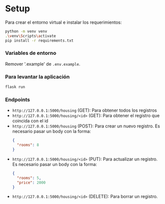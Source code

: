 # Setup

Para crear el entorno virtual e instalar los requerimientos:

```bash
python -m venv venv
.\venv\Scripts\activate
pip install -r requirements.txt
```

### Variables de entorno

Remover '.example' de `.env.example`.

### Para levantar la aplicación

```bash
flask run
```

### Endpoints

- `http://127.0.0.1:5000/housing` (GET): Para obtener todos los registros
- `http://127.0.0.1:5000/housing/<id>` (GET): Para obtener el registro que coincida con el id
- `http://127.0.0.1:5000/housing` (POST): Para crear un nuevo registro. Es necesario pasar un body con la forma:
  ```json
  {
    "rooms": 8
  }
  ```
- `http://127.0.0.1:5000/housing/<id>` (PUT): Para actualizar un registro. Es necesario pasar un body con la forma:
  ```json
  {
    "rooms": 5,
    "price": 2000
  }
  ```
- `http://127.0.0.1:5000/housing/<id>` (DELETE): Para borrar un registro.
